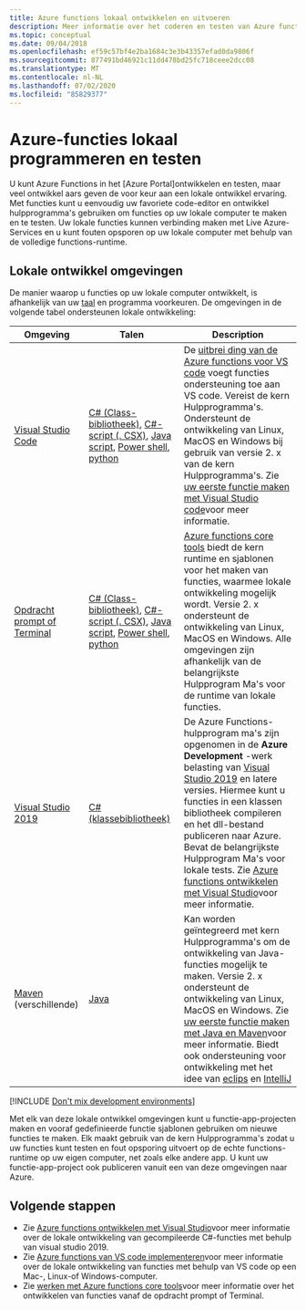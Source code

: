 ```yaml
---
title: Azure functions lokaal ontwikkelen en uitvoeren
description: Meer informatie over het coderen en testen van Azure functions op uw lokale computer voordat u deze uitvoert op Azure Functions.
ms.topic: conceptual
ms.date: 09/04/2018
ms.openlocfilehash: ef59c57bf4e2ba1684c3e3b43357efad0da9806f
ms.sourcegitcommit: 877491bd46921c11dd478bd25fc718ceee2dcc08
ms.translationtype: MT
ms.contentlocale: nl-NL
ms.lasthandoff: 07/02/2020
ms.locfileid: "85829377"
---
```

# <a name="code-and-test-azure-functions-locally"></a>Azure-functies lokaal programmeren en testen

U kunt Azure Functions in het [Azure Portal]ontwikkelen en testen, maar veel ontwikkel aars geven de voor keur aan een lokale ontwikkel ervaring. Met functies kunt u eenvoudig uw favoriete code-editor en ontwikkel hulpprogramma's gebruiken om functies op uw lokale computer te maken en te testen. Uw lokale functies kunnen verbinding maken met Live Azure-Services en u kunt fouten opsporen op uw lokale computer met behulp van de volledige functions-runtime.

## <a name="local-development-environments"></a>Lokale ontwikkel omgevingen

De manier waarop u functies op uw lokale computer ontwikkelt, is afhankelijk van uw [taal](supported-languages.md) en programma voorkeuren. De omgevingen in de volgende tabel ondersteunen lokale ontwikkeling:

|Omgeving                              |Talen         |Description|
|-----------------------------------------|------------|---|
|[Visual Studio Code](functions-develop-vs-code.md)| [C# (Class-bibliotheek)](functions-dotnet-class-library.md), [C#-script (. CSX)](functions-reference-csharp.md), [Java script](functions-reference-node.md), [Power shell](functions-create-first-function-powershell.md), [python](functions-reference-python.md) | De [uitbrei ding van de Azure functions voor VS code](https://marketplace.visualstudio.com/items?itemName=ms-azuretools.vscode-azurefunctions) voegt functies ondersteuning toe aan VS code. Vereist de kern Hulpprogramma's. Ondersteunt de ontwikkeling van Linux, MacOS en Windows bij gebruik van versie 2. x van de kern Hulpprogramma's. Zie [uw eerste functie maken met Visual Studio code](functions-create-first-function-vs-code.md)voor meer informatie. |
| [Opdracht prompt of Terminal](functions-run-local.md) | [C# (Class-bibliotheek)](functions-dotnet-class-library.md), [C#-script (. CSX)](functions-reference-csharp.md), [Java script](functions-reference-node.md), [Power shell](functions-reference-powershell.md), [python](functions-reference-python.md) | [Azure functions core tools] biedt de kern runtime en sjablonen voor het maken van functies, waarmee lokale ontwikkeling mogelijk wordt. Versie 2. x ondersteunt de ontwikkeling van Linux, MacOS en Windows. Alle omgevingen zijn afhankelijk van de belangrijkste Hulpprogram Ma's voor de runtime van lokale functies. |
| [Visual Studio 2019](functions-develop-vs.md) | [C# (klassebibliotheek)](functions-dotnet-class-library.md) | De Azure Functions-hulpprogram ma's zijn opgenomen in de **Azure Development** -werk belasting van [Visual Studio 2019](https://www.visualstudio.com/vs/) en latere versies. Hiermee kunt u functies in een klassen bibliotheek compileren en het dll-bestand publiceren naar Azure. Bevat de belangrijkste Hulpprogram Ma's voor lokale tests. Zie [Azure functions ontwikkelen met Visual Studio](functions-develop-vs.md)voor meer informatie. |
| [Maven](functions-create-first-java-maven.md) (verschillende) | [Java](functions-reference-java.md) | Kan worden geïntegreerd met kern Hulpprogramma's om de ontwikkeling van Java-functies mogelijk te maken. Versie 2. x ondersteunt de ontwikkeling van Linux, MacOS en Windows. Zie [uw eerste functie maken met Java en Maven](functions-create-first-java-maven.md)voor meer informatie. Biedt ook ondersteuning voor ontwikkeling met het idee van [eclips](functions-create-maven-eclipse.md) en [IntelliJ](functions-create-maven-intellij.md) |

[!INCLUDE [Don't mix development environments](../../includes/functions-mixed-dev-environments.md)]

Met elk van deze lokale ontwikkel omgevingen kunt u functie-app-projecten maken en vooraf gedefinieerde functie sjablonen gebruiken om nieuwe functies te maken. Elk maakt gebruik van de kern Hulpprogramma's zodat u uw functies kunt testen en fout opsporing uitvoert op de echte functions-runtime op uw eigen computer, net zoals elke andere app. U kunt uw functie-app-project ook publiceren vanuit een van deze omgevingen naar Azure.

## <a name="next-steps"></a>Volgende stappen

+ Zie [Azure functions ontwikkelen met Visual Studio](functions-develop-vs.md)voor meer informatie over de lokale ontwikkeling van gecompileerde C#-functies met behulp van visual studio 2019.
+ Zie [Azure functions van VS code implementeren](/azure/developer/javascript/tutorial-vscode-serverless-node-01)voor meer informatie over de lokale ontwikkeling van functies met behulp van VS code op een Mac-, Linux-of Windows-computer.
+ Zie [werken met Azure functions core tools](functions-run-local.md)voor meer informatie over het ontwikkelen van functies vanaf de opdracht prompt of Terminal.

<!-- LINKS -->

[Azure Functions Core Tools]: https://www.npmjs.com/package/azure-functions-core-tools
[Azure-portal]: https://portal.azure.com
[Node.js]: https://docs.npmjs.com/getting-started/installing-node#osx-or-windows
